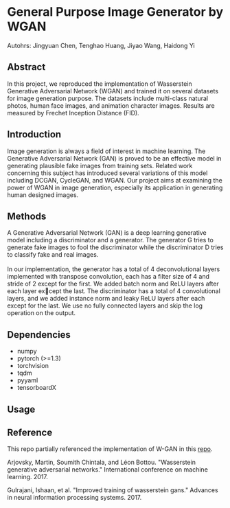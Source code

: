 # General Purpose Image Generator by WGAN
Autohrs: Jingyuan Chen, Tenghao Huang, Jiyao Wang, Haidong Yi

## Abstract
In this project, we reproduced the implementation of Wasserstein Generative Adversarial Network (WGAN) and trained it on several datasets for image generation purpose. The datasets include multi-class natural photos, human face images, and animation character images. Results are measured by Frechet Inception Distance (FID).
## Introduction
Image generation is always a field of interest in machine learning. The Generative Adversarial Network (GAN) is proved to be an effective model in generating plausible fake images from training sets. Related work concerning this subject has introduced several variations of this model including DCGAN, CycleGAN, and WGAN. Our project aims at examining the power of WGAN in image generation, especially its application in generating human designed images.
## Methods
A Generative Adversarial Network (GAN) is a deep learning generative model including a discriminator and a generator. The generator G tries to generate fake images to fool the discriminator while the discriminator D tries to classify fake and real images. <br>
<br>
In our implementation, the generator has a total of 4 deconvolutional layers implemented with transpose convolution, each has a filter size of 4 and stride of 2 except for the first. We added batch norm and ReLU layers after each layer except the last. The discriminator has a total of 4 convolutional layers, and we added instance norm and leaky ReLU layers after each except for the last. We use no fully connected layers and skip the log operation on the output.
## Dependencies 
* numpy
* pytorch (>=1.3)
* torchvision
* tqdm
* pyyaml
* tensorboardX

## Usage



## Reference
This repo partially referenced the implementation of W-GAN in this [repo](https://github.com/Zeleni9/pytorch-wgan).

Arjovsky, Martin, Soumith Chintala, and Léon Bottou. "Wasserstein generative adversarial networks." International conference on machine learning. 2017.

Gulrajani, Ishaan, et al. "Improved training of wasserstein gans." Advances in neural information processing systems. 2017.
